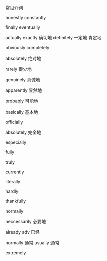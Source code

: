 常见介词

honestly
constantly

finally
eventually

actually
exactly 确切地
definitely 一定地 肯定地

obviously
completely

absolutely 绝对地

rarely 很少地

genuinely 真诚地

apparently 显然地

probably 可能地

basically 基本地

officially

absolutely 完全地

especially

fully

truly

currently

literally

hardly

thankfully

normally

neccessarily  必要地

already adv 已经

normally 通常
usually 通常



extremely 